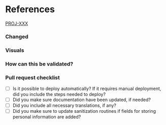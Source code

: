 # References <!-- Link to the Jira task -->
[PROJ-XXX](https://frontkom.atlassian.net/browse/PROJ-XXX)

### Changed <!-- What changed with this PR -->

### Visuals <!-- Add here some screenshots -->

### How can this be validated? <!-- Instructions for QA -->

### Pull request checklist
- [ ] Is it possible to deploy automatically? If it requires manual deployment, did you include the steps needed to deploy?
- [ ] Did you make sure documentation have been updated, if needed?
- [ ] Did you include all necessary translations, if any?
- [ ] Did you make sure to update sanitization routines if fields for storing personal information are added?

